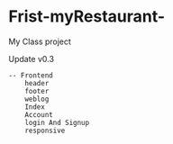 # Frist-myRestaurant-
My Class project

Update v0.3

    -- Frontend
        header
        footer
        weblog
        Index
        Account
        login And Signup
        responsive